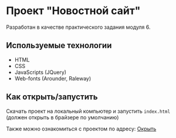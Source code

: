 # Проект "Новостной сайт"

Разработан в качестве практического задания модуля 6.

## Используемые технологии

* HTML
* CSS
* JavaScripts (JQuery)
* Web-fonts (Arounder, Raleway)

## Как открыть/запустить

Скачать проект на локальный компьютер и запустить ```index.html``` (должен открыть в брайзере по умолчанию)

Также можно ознакомиться с проектом по адресу: [Окрыть](https://irrorr.github.io/html_six_module/index.html "https://irrorr.github.io/html_six_module/index.html")
